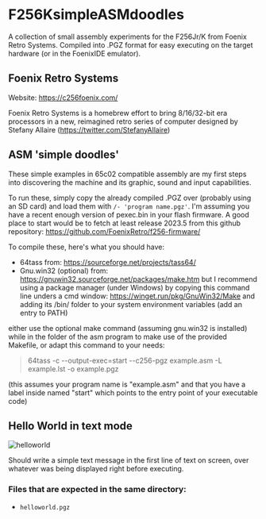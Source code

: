 # F256KsimpleASMdoodles
A collection of small assembly experiments for the F256Jr/K from Foenix Retro Systems. Compiled into .PGZ format for easy executing on the target hardware (or in the FoenixIDE emulator).

## Foenix Retro Systems
Website: https://c256foenix.com/

Foenix Retro Systems is a homebrew effort to bring 8/16/32-bit era processors in a new, reimagined retro series of computer designed by Stefany Allaire (https://twitter.com/StefanyAllaire)

## ASM 'simple doodles'
These simple examples in 65c02 compatible assembly are my first steps into discovering the machine and its graphic, sound and input capabilities.

To run these, simply copy the already compiled .PGZ over (probably using an SD card) and load them with `/- 'program name.pgz'`. I'm assuming you have a recent enough version of pexec.bin in your flash firmware. A good place to start would be to fetch at least release 2023.5 from this github repository: https://github.com/FoenixRetro/f256-firmware/ 

To compile these, here's what you should have:
- 64tass from: https://sourceforge.net/projects/tass64/
- Gnu.win32 (optional) from: https://gnuwin32.sourceforge.net/packages/make.htm but I recommend using a package manager (under Windows) by copying this command line unders a cmd window: https://winget.run/pkg/GnuWin32/Make and adding its /bin/ folder to your system environment variables (add an entry to PATH)

either use the optional make command (assuming gnu.win32 is installed) while in the folder of the asm program to make use of the provided Makefile,
or adapt this command to your needs: 
> 64tass -c --output-exec=start --c256-pgz example.asm -L example.lst -o example.pgz

(this assumes your program name is "example.asm" and that you have a label inside named "start" which points to the entry point of your executable code)

## Hello World in text mode

![helloworld](https://github.com/Mu0n/F256KsimpleASMdoodles-/assets/6774826/b141857a-93dd-4965-b735-4e5280c3d218)

Should write a simple text message in the first line of text on screen, over whatever was being displayed right before executing.

### Files that are expected in the same directory:

* `helloworld.pgz`
